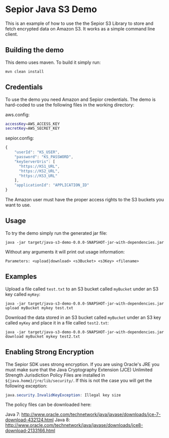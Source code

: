 Sepior Java S3 Demo
===================

This is an example of how to use the the Sepior S3 Library to store and fetch encrypted data on Amazon S3. It works as a simple command line client.

Building the demo
-----------------

This demo uses maven. To build it simply run:

    mvn clean install

Credentials
-----------

To use the demo you need Amazon and Sepior credentials. The demo is hard-coded to use the following files in the working directory:

aws.config:
```bash
accessKey=AWS_ACCESS_KEY
secretKey=AWS_SECRET_KEY
```

sepior.config:
```javascript
{
    "userId": "KS_USER",
    "password": "KS_PASSWORD",
    "keyServerUris": [
      "https://KS1_URL",
      "https://KS2_URL",
      "https://KS3_URL"
    ],
    "applicationId": "APPLICATION_ID"
}
```

The Amazon user must have the proper access rights to the S3 buckets you want to use.

Usage
-----

To try the demo simply run the generated jar file:

```
java -jar target/java-s3-demo-0.0.0-SNAPSHOT-jar-with-dependencies.jar
```

Without any arguments it will print out usage information:

```
Parameters: <upload|download> <s3Bucket> <s3Key> <filename>
```

Examples
--------
Upload a file called `test.txt` to an S3 bucket called `myBucket` under an S3 key called `myKey`:

```
java -jar target/java-s3-demo-0.0.0-SNAPSHOT-jar-with-dependencies.jar upload myBucket mykey test.txt
```

Download the data stored in an S3 bucket called `myBucket` under an S3 key called `myKey` and place it in a file called `test2.txt`:

```
java -jar target/java-s3-demo-0.0.0-SNAPSHOT-jar-with-dependencies.jar download myBucket mykey test2.txt
```

Enabling Strong Encryption
--------------------------

The Sepior SDK uses strong encryption. If you are using Oracle's JRE you must make sure that the Java Cryptography Extension (JCE) Unlimited Strength Jurisdiction Policy Files are installed in `${java.home}/jre/lib/security/`. If this is not the case you will get the following exception:

```java
java.security.InvalidKeyException: Illegal key size
```

The policy files can be downloaded here:

Java 7: http://www.oracle.com/technetwork/java/javase/downloads/jce-7-download-432124.html
Java 8: http://www.oracle.com/technetwork/java/javase/downloads/jce8-download-2133166.html
